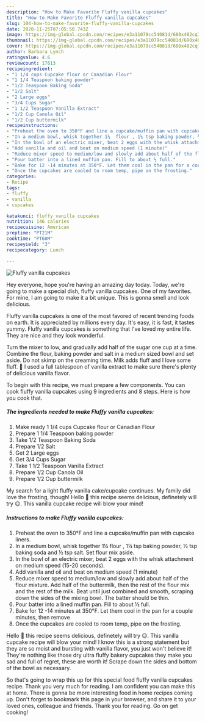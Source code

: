 ```yaml
---
description: "How to Make Favorite Fluffy vanilla cupcakes"
title: "How to Make Favorite Fluffy vanilla cupcakes"
slug: 104-how-to-make-favorite-fluffy-vanilla-cupcakes
date: 2020-11-25T07:05:50.743Z
image: https://img-global.cpcdn.com/recipes/e3a11079cc54081d/680x482cq70/fluffy-vanilla-cupcakes-recipe-main-photo.jpg
thumbnail: https://img-global.cpcdn.com/recipes/e3a11079cc54081d/680x482cq70/fluffy-vanilla-cupcakes-recipe-main-photo.jpg
cover: https://img-global.cpcdn.com/recipes/e3a11079cc54081d/680x482cq70/fluffy-vanilla-cupcakes-recipe-main-photo.jpg
author: Barbara Lynch
ratingvalue: 4.6
reviewcount: 17613
recipeingredient:
- "1 1/4 cups Cupcake flour or Canadian Flour"
- "1 1/4 Teaspoon baking powder"
- "1/2 Teaspoon Baking Soda"
- "1/2 Salt"
- "2 Large eggs"
- "3/4 Cups Sugar"
- "1 1/2 Teaspoon Vanilla Extract"
- "1/2 Cup Canola Oil"
- "1/2 Cup buttermilk"
recipeinstructions:
- "Preheat the oven to 350°F and line a cupcake/muffin pan with cupcake liners."
- "In a medium bowl, whisk together 1¼  flour , 1¼ tsp baking powder, ½ tsp baking soda and ½ tsp salt. Set flour mix aside."
- "In the bowl of an electric mixer, beat 2 eggs with the whisk attachment on medium speed (15-20 seconds)."
- "Add vanilla and oil and beat on medium speed (1 minute)"
- "Reduce mixer speed to medium/low and slowly add about half of the flour mixture. Add half of the buttermilk, then the rest of the flour mix and the rest of the milk. Beat until just combined and smooth, scraping down the sides of the mixing bowl. The batter should be thin."
- "Pour batter into a lined muffin pan. Fill to about ½ full."
- "Bake for 12 -14 minutes at 350°F. Let them cool in the pan for a couple minutes, then remove"
- "Once the cupcakes are cooled to room temp, pipe on the frosting."
categories:
- Recipe
tags:
- fluffy
- vanilla
- cupcakes

katakunci: fluffy vanilla cupcakes 
nutrition: 146 calories
recipecuisine: American
preptime: "PT21M"
cooktime: "PT60M"
recipeyield: "3"
recipecategory: Lunch

---
```



![Fluffy vanilla cupcakes](https://img-global.cpcdn.com/recipes/e3a11079cc54081d/680x482cq70/fluffy-vanilla-cupcakes-recipe-main-photo.jpg)

Hey everyone, hope you're having an amazing day today. Today, we're going to make a special dish, fluffy vanilla cupcakes. One of my favorites. For mine, I am going to make it a bit unique. This is gonna smell and look delicious.

Fluffy vanilla cupcakes is one of the most favored of recent trending foods on earth. It is appreciated by millions every day. It's easy, it is fast, it tastes yummy. Fluffy vanilla cupcakes is something that I've loved my entire life. They are nice and they look wonderful.

Turn the mixer to low, and gradually add half of the sugar one cup at a time. Combine the flour, baking powder and salt in a medium sized bowl and set aside. Do not skimp on the creaming time. Milk adds fluff and I love some fluff. 🙂 I used a full tablespoon of vanilla extract to make sure there&#39;s plenty of delicious vanilla flavor.


To begin with this recipe, we must prepare a few components. You can cook fluffy vanilla cupcakes using 9 ingredients and 8 steps. Here is how you cook that.

<!--inarticleads1-->

##### The ingredients needed to make Fluffy vanilla cupcakes:

1. Make ready 1 1/4 cups Cupcake flour or Canadian Flour
1. Prepare 1 1/4 Teaspoon baking powder
1. Take 1/2 Teaspoon Baking Soda
1. Prepare 1/2 Salt
1. Get 2 Large eggs
1. Get 3/4 Cups Sugar
1. Take 1 1/2 Teaspoon Vanilla Extract
1. Prepare 1/2 Cup Canola Oil
1. Prepare 1/2 Cup buttermilk


My search for a light fluffy vanilla cake/cupcake continues. My family did love the frosting, though! Hello 🙂 this recipe seems delicious, definetely will try 😉. This vanilla cupcake recipe will blow your mind! 

<!--inarticleads2-->

##### Instructions to make Fluffy vanilla cupcakes:

1. Preheat the oven to 350°F and line a cupcake/muffin pan with cupcake liners.
1. In a medium bowl, whisk together 1¼  flour , 1¼ tsp baking powder, ½ tsp baking soda and ½ tsp salt. Set flour mix aside.
1. In the bowl of an electric mixer, beat 2 eggs with the whisk attachment on medium speed (15-20 seconds).
1. Add vanilla and oil and beat on medium speed (1 minute)
1. Reduce mixer speed to medium/low and slowly add about half of the flour mixture. Add half of the buttermilk, then the rest of the flour mix and the rest of the milk. Beat until just combined and smooth, scraping down the sides of the mixing bowl. The batter should be thin.
1. Pour batter into a lined muffin pan. Fill to about ½ full.
1. Bake for 12 -14 minutes at 350°F. Let them cool in the pan for a couple minutes, then remove
1. Once the cupcakes are cooled to room temp, pipe on the frosting.


Hello 🙂 this recipe seems delicious, definetely will try 😉. This vanilla cupcake recipe will blow your mind! I know this is a strong statement but they are so moist and bursting with vanilla flavor, you just won&#39;t believe it! They&#39;re nothing like those dry ultra fluffy bakery cupcakes they make you sad and full of regret, these are worth it! Scrape down the sides and bottom of the bowl as necessary. 

So that's going to wrap this up for this special food fluffy vanilla cupcakes recipe. Thank you very much for reading. I am confident you can make this at home. There is gonna be more interesting food in home recipes coming up. Don't forget to bookmark this page in your browser, and share it to your loved ones, colleague and friends. Thank you for reading. Go on get cooking!
